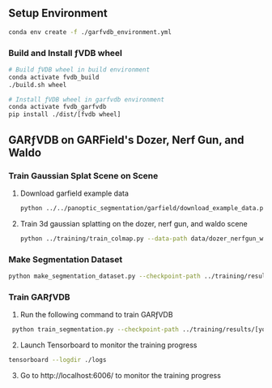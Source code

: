 ## Setup Environment

```bash
conda env create -f ./garfvdb_environment.yml
```

### Build and Install ƒVDB wheel

```bash
# Build ƒVDB wheel in build environment
conda activate fvdb_build
./build.sh wheel

# Install ƒVDB wheel in garfvdb environment
conda activate fvdb_garfvdb
pip install ./dist/[fvdb wheel]
```

## GARƒVDB on GARField's Dozer, Nerf Gun, and Waldo

### Train Gaussian Splat Scene on Scene

1. Download garfield example data
    ```bash
    python ../../panoptic_segmentation/garfield/download_example_data.py
    ```
1. Train 3d gaussian splatting on the dozer, nerf gun, and waldo scene
    ```bash
    python ../training/train_colmap.py --data-path data/dozer_nerfgun_waldo --up-axis="-z"
    ```

### Make Segmentation Dataset

```bash
python make_segmentation_dataset.py --checkpoint-path ../training/results/[your 3dgs run]/checkpoints/ckpt_29999.pt  --colmap-path data/dozer_nerfgun_waldo/ --output-path segmentation_dataset.pt
```

### Train GARƒVDB

1. Run the following command to train GARƒVDB
```bash
 python train_segmentation.py --checkpoint-path ../training/results/[your 3dgs run]/checkpoints/ckpt_29999.pt --segmentation_dataset_path  ./segmentation_dataset.pt
 ```

2. Launch Tensorboard to monitor the training progress
```bash
tensorboard --logdir ./logs
```

3. Go to http://localhost:6006/ to monitor the training progress
